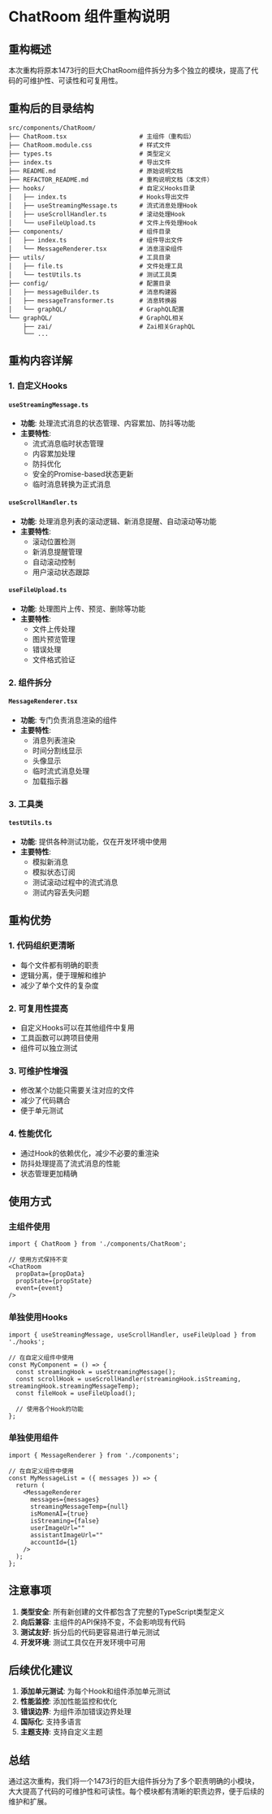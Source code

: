 # ChatRoom 组件重构说明

## 重构概述

本次重构将原本1473行的巨大ChatRoom组件拆分为多个独立的模块，提高了代码的可维护性、可读性和可复用性。

## 重构后的目录结构

```
src/components/ChatRoom/
├── ChatRoom.tsx                    # 主组件（重构后）
├── ChatRoom.module.css             # 样式文件
├── types.ts                        # 类型定义
├── index.ts                        # 导出文件
├── README.md                       # 原始说明文档
├── REFACTOR_README.md              # 重构说明文档（本文件）
├── hooks/                          # 自定义Hooks目录
│   ├── index.ts                    # Hooks导出文件
│   ├── useStreamingMessage.ts      # 流式消息处理Hook
│   ├── useScrollHandler.ts         # 滚动处理Hook
│   └── useFileUpload.ts            # 文件上传处理Hook
├── components/                     # 组件目录
│   ├── index.ts                    # 组件导出文件
│   └── MessageRenderer.tsx         # 消息渲染组件
├── utils/                          # 工具目录
│   ├── file.ts                     # 文件处理工具
│   └── testUtils.ts                # 测试工具类
├── config/                         # 配置目录
│   ├── messageBuilder.ts           # 消息构建器
│   ├── messageTransformer.ts       # 消息转换器
│   └── graphQL/                    # GraphQL配置
└── graphQL/                        # GraphQL相关
    ├── zai/                        # Zai相关GraphQL
    └── ...
```

## 重构内容详解

### 1. 自定义Hooks

#### `useStreamingMessage.ts`
- **功能**: 处理流式消息的状态管理、内容累加、防抖等功能
- **主要特性**:
  - 流式消息临时状态管理
  - 内容累加处理
  - 防抖优化
  - 安全的Promise-based状态更新
  - 临时消息转换为正式消息

#### `useScrollHandler.ts`
- **功能**: 处理消息列表的滚动逻辑、新消息提醒、自动滚动等功能
- **主要特性**:
  - 滚动位置检测
  - 新消息提醒管理
  - 自动滚动控制
  - 用户滚动状态跟踪

#### `useFileUpload.ts`
- **功能**: 处理图片上传、预览、删除等功能
- **主要特性**:
  - 文件上传处理
  - 图片预览管理
  - 错误处理
  - 文件格式验证

### 2. 组件拆分

#### `MessageRenderer.tsx`
- **功能**: 专门负责消息渲染的组件
- **主要特性**:
  - 消息列表渲染
  - 时间分割线显示
  - 头像显示
  - 临时流式消息处理
  - 加载指示器

### 3. 工具类

#### `testUtils.ts`
- **功能**: 提供各种测试功能，仅在开发环境中使用
- **主要特性**:
  - 模拟新消息
  - 模拟状态订阅
  - 测试滚动过程中的流式消息
  - 测试内容丢失问题

## 重构优势

### 1. 代码组织更清晰
- 每个文件都有明确的职责
- 逻辑分离，便于理解和维护
- 减少了单个文件的复杂度

### 2. 可复用性提高
- 自定义Hooks可以在其他组件中复用
- 工具函数可以跨项目使用
- 组件可以独立测试

### 3. 可维护性增强
- 修改某个功能只需要关注对应的文件
- 减少了代码耦合
- 便于单元测试

### 4. 性能优化
- 通过Hook的依赖优化，减少不必要的重渲染
- 防抖处理提高了流式消息的性能
- 状态管理更加精确

## 使用方式

### 主组件使用
```tsx
import { ChatRoom } from './components/ChatRoom';

// 使用方式保持不变
<ChatRoom 
  propData={propData}
  propState={propState}
  event={event}
/>
```

### 单独使用Hooks
```tsx
import { useStreamingMessage, useScrollHandler, useFileUpload } from './hooks';

// 在自定义组件中使用
const MyComponent = () => {
  const streamingHook = useStreamingMessage();
  const scrollHook = useScrollHandler(streamingHook.isStreaming, streamingHook.streamingMessageTemp);
  const fileHook = useFileUpload();
  
  // 使用各个Hook的功能
};
```

### 单独使用组件
```tsx
import { MessageRenderer } from './components';

// 在自定义组件中使用
const MyMessageList = ({ messages }) => {
  return (
    <MessageRenderer
      messages={messages}
      streamingMessageTemp={null}
      isMomenAI={true}
      isStreaming={false}
      userImageUrl=""
      assistantImageUrl=""
      accountId={1}
    />
  );
};
```

## 注意事项

1. **类型安全**: 所有新创建的文件都包含了完整的TypeScript类型定义
2. **向后兼容**: 主组件的API保持不变，不会影响现有代码
3. **测试友好**: 拆分后的代码更容易进行单元测试
4. **开发环境**: 测试工具仅在开发环境中可用

## 后续优化建议

1. **添加单元测试**: 为每个Hook和组件添加单元测试
2. **性能监控**: 添加性能监控和优化
3. **错误边界**: 为组件添加错误边界处理
4. **国际化**: 支持多语言
5. **主题支持**: 支持自定义主题

## 总结

通过这次重构，我们将一个1473行的巨大组件拆分为了多个职责明确的小模块，大大提高了代码的可维护性和可读性。每个模块都有清晰的职责边界，便于后续的维护和扩展。 
